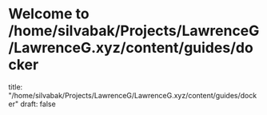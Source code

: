 # Welcome to /home/silvabak/Projects/LawrenceG/LawrenceG.xyz/content/guides/docker
title: "/home/silvabak/Projects/LawrenceG/LawrenceG.xyz/content/guides/docker"
draft: false
